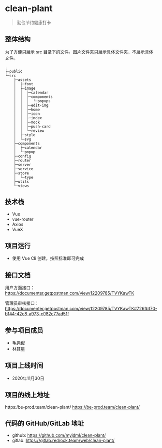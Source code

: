 <!--
 * @Author: your name
 * @Date: 2021-02-24 23:03:29
 * @LastEditTime: 2021-04-21 19:22:51
 * @LastEditors: your name
 * @Description: In User Settings Edit
 * @FilePath: /clean-plant/README.md
-->
# clean-plant

> 勤俭节约健康打卡

## 整体结构

为了方便只展示 src 目录下的文件。图片文件夹只展示具体文件夹，不展示具体文件。

```shell
.
├─public
└─src
    ├─assets
    │  ├─font
    │  ├─image
    │  │  ├─calendar
    │  │  ├─components
    │  │  │  └─popups
    │  │  ├─edit-img
    │  │  ├─home
    │  │  ├─icon
    │  │  ├─index
    │  │  ├─mock
    │  │  ├─push-card
    │  │  └─review
    │  ├─style
    │  └─svg
    ├─components
    │  ├─calendar
    │  └─popup
    ├─config
    ├─router
    ├─server
    ├─service
    ├─store
    │  └─type
    ├─utils
    └─views

```

## 技术栈

+ Vue
+ vue-router
+ Axios
+ VueX

## 项目运行

+ 使用 Vue Cli 创建，按照标准即可完成

## 接口文档

用户方面接口：https://documenter.getpostman.com/view/12209785/TVYKawTK

管理员审核接口： https://documenter.getpostman.com/view/12209785/TVYKawTK#726fb170-b144-42c8-a973-c082c77ad51f

## 参与项目成员

+ 毛尧俊
+ 林其星

## 项目上线时间

+ 2020年11月30日

## 项目的线上地址

https:/be-prod.team/clean-plant/ 
https://be-prod.team/clean-plant/

## 代码的 GitHub/GitLab 地址

+ github: https://github.com/myjdml/clean-plant/
+ gitlab: https://gitlab.redrock.team/web/clean-plant/

